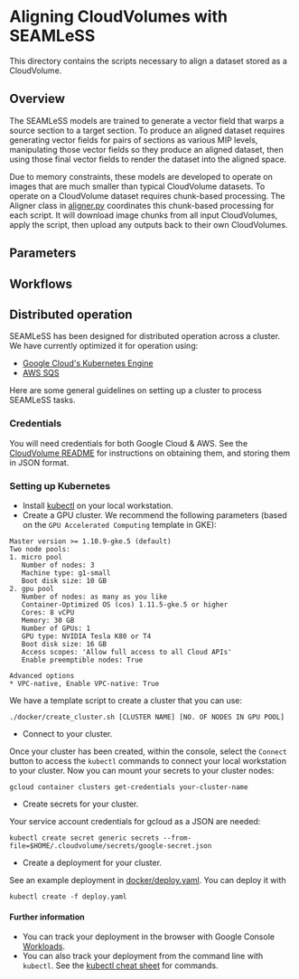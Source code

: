 # Aligning CloudVolumes with SEAMLeSS  
This directory contains the scripts necessary to align a dataset stored as a
CloudVolume.

## Overview  
The SEAMLeSS models are trained to generate a vector field that warps a source
section to a target section. To produce an aligned dataset requires generating 
vector fields for pairs of sections as various MIP levels, manipulating those 
vector fields so they produce an aligned dataset, then using those final vector 
fields to render the dataset into the aligned space.  

Due to memory constraints, these models are developed to operate on images that 
are much smaller than typical CloudVolume datasets. To operate on a CloudVolume 
dataset requires chunk-based processing. The Aligner class in [aligner.py](aligner.py) 
coordinates this chunk-based processing for each script. It will download image 
chunks from all input CloudVolumes, apply the script, then upload any outputs 
back to their own CloudVolumes.

## Parameters  

## Workflows 

## Distributed operation  
SEAMLeSS has been designed for distributed operation across a cluster. We have 
currently optimized it for operation using: 

* [Google Cloud's Kubernetes Engine](https://console.cloud.google.com/kubernetes)
* [AWS SQS](https://console.aws.amazon.com/sqs/)

Here are some general guidelines on setting up a cluster to process SEAMLeSS tasks.

### Credentials  
You will need credentials for both Google Cloud & AWS. See the 
[CloudVolume README](https://github.com/seung-lab/cloud-volume#credentials) 
for instructions on obtaining them, and storing them in JSON format.

### Setting up Kubernetes  
* Install [kubectl](https://kubernetes.io/docs/tasks/tools/install-kubectl/) 
on your local workstation.
* Create a GPU cluster. We recommend the following parameters (based on the `GPU Accelerated Computing` template in GKE):

```
Master version >= 1.10.9-gke.5 (default) 
Two node pools:
1. micro pool
   Number of nodes: 3
   Machine type: g1-small
   Boot disk size: 10 GB
2. gpu pool
   Number of nodes: as many as you like
   Container-Optimized OS (cos) 1.11.5-gke.5 or higher
   Cores: 8 vCPU
   Memory: 30 GB
   Number of GPUs: 1
   GPU type: NVIDIA Tesla K80 or T4
   Boot disk size: 16 GB
   Access scopes: 'Allow full access to all Cloud APIs'
   Enable preemptible nodes: True

Advanced options
* VPC-native, Enable VPC-native: True
```

We have a template script to create a cluster that you can use:

```
./docker/create_cluster.sh [CLUSTER NAME] [NO. OF NODES IN GPU POOL]
```

* Connect to your cluster.  

Once your cluster has been created, within the console, select the `Connect` button to access the `kubectl` commands to connect your local workstation to your cluster. Now you can mount your secrets to your cluster nodes:

```
gcloud container clusters get-credentials your-cluster-name 
```

* Create secrets for your cluster.  

Your service account credentials for gcloud as a JSON are needed:  

```
kubectl create secret generic secrets --from-file=$HOME/.cloudvolume/secrets/google-secret.json
```

* Create a deployment for your cluster.  

See an example deployment in [docker/deploy.yaml](docker/deploy.yaml). You 
can deploy it with

```
kubectl create -f deploy.yaml
```

#### Further information  
* You can track your deployment in the browser with Google Console [Workloads](https://console.cloud.google.com/kubernetes/workload).
* You can also track your deployment from the command line with `kubectl`. See the [kubectl cheat sheet](https://kubernetes.io/docs/user-guide/kubectl-cheatsheet/) for commands.  

